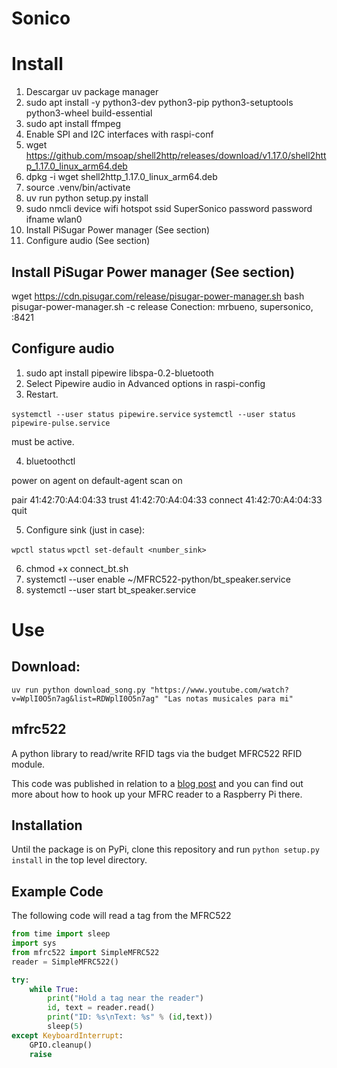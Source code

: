 # Sonico

# Install

1. Descargar uv package manager
2. sudo apt install -y python3-dev python3-pip python3-setuptools python3-wheel build-essential
3. sudo apt install ffmpeg
4. Enable SPI and I2C interfaces with raspi-conf
4. wget https://github.com/msoap/shell2http/releases/download/v1.17.0/shell2http_1.17.0_linux_arm64.deb
4. dpkg -i wget shell2http_1.17.0_linux_arm64.deb
4. source .venv/bin/activate
4. uv run python setup.py install
4. sudo nmcli device wifi hotspot ssid SuperSonico password password ifname wlan0
4. Install PiSugar Power manager (See section)
4. Configure audio (See section)

## Install PiSugar Power manager (See section)
wget https://cdn.pisugar.com/release/pisugar-power-manager.sh
bash pisugar-power-manager.sh -c release
Conection: mrbueno, supersonico, :8421

## Configure audio

1. sudo apt install pipewire libspa-0.2-bluetooth
2. Select Pipewire audio in Advanced options in raspi-config 
3. Restart.

`systemctl --user status pipewire.service`
`systemctl --user status pipewire-pulse.service`

must be active.

4. bluetoothctl

power on
agent on
default-agent
scan on

pair 41:42:70:A4:04:33
trust 41:42:70:A4:04:33
connect 41:42:70:A4:04:33
quit

5. Configure sink (just in case):

`wpctl status`
`wpctl set-default <number_sink>`

6. chmod +x connect_bt.sh
7. systemctl --user enable ~/MFRC522-python/bt_speaker.service
8. systemctl --user start bt_speaker.service 

# Use

## Download:
`uv run python download_song.py "https://www.youtube.com/watch?v=WplI0O5n7ag&list=RDWplI0O5n7ag" "Las notas musicales para mi"`





## mfrc522

A python library to read/write RFID tags via the budget MFRC522 RFID module.

This code was published in relation to a [blog post](https://pimylifeup.com/raspberry-pi-rfid-rc522/) and you can find out more about how to hook up your MFRC reader to a Raspberry Pi there.

## Installation

Until the package is on PyPi, clone this repository and run `python setup.py install` in the top level directory.

## Example Code

The following code will read a tag from the MFRC522

```python
from time import sleep
import sys
from mfrc522 import SimpleMFRC522
reader = SimpleMFRC522()

try:
    while True:
        print("Hold a tag near the reader")
        id, text = reader.read()
        print("ID: %s\nText: %s" % (id,text))
        sleep(5)
except KeyboardInterrupt:
    GPIO.cleanup()
    raise
```
